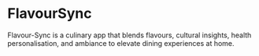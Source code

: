 # FlavourSync
Flavour-Sync is a culinary app that blends flavours, cultural insights, health personalisation, and ambiance to elevate dining experiences at home.
